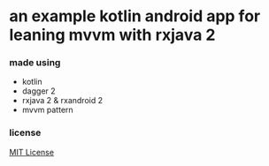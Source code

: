 # an example kotlin android app for leaning mvvm with rxjava 2 

### made using
- kotlin
- dagger 2
- rxjava 2 & rxandroid 2
- mvvm pattern

### license
[MIT License](LICENSE)
